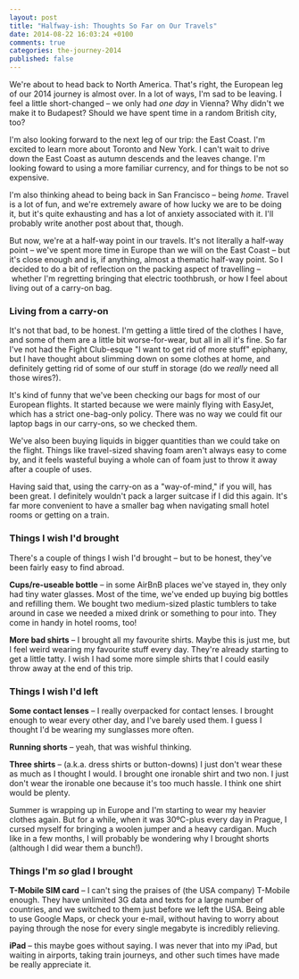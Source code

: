 ```yaml
---
layout: post
title: "Halfway-ish: Thoughts So Far on Our Travels"
date: 2014-08-22 16:03:24 +0100
comments: true
categories: the-journey-2014
published: false
---
```


We're about to head back to North America. That's right, the European leg of our 2014 journey is almost over. In a lot of ways, I'm sad to be leaving. I feel a little short-changed – we only had *one day* in Vienna? Why didn't we make it to Budapest? Should we have spent time in a random British city, too?

I'm also looking forward to the next leg of our trip: the East Coast. I'm excited to learn more about Toronto and New York. I can't wait to drive down the East Coast as autumn descends and the leaves change. I'm looking foward to using a more familiar currency, and for things to be not so expensive.

I'm also thinking ahead to being back in San Francisco – being *home*. Travel is a lot of fun, and we're extremely aware of how lucky we are to be doing it, but it's quite exhausting and has a lot of anxiety associated with it. I'll probably write another post about that, though.

But now, we're at a half-way point in our travels. It's not literally a half-way point – we've spent more time in Europe than we will on the East Coast – but it's close enough and is, if anything, almost a thematic half-way point. So I decided to do a bit of reflection on the packing aspect of travelling – whether I'm regretting bringing that electric toothbrush, or how I feel about living out of a carry-on bag.

### Living from a carry-on
It's not that bad, to be honest. I'm getting a little tired of the clothes I have, and some of them are a little bit worse-for-wear, but all in all it's fine. So far I've not had the Fight Club-esque "I want to get rid of more stuff" epiphany, but I have thought about slimming down on some clothes at home, and definitely getting rid of some of our stuff in storage (do we *really* need all those wires?). 

It's kind of funny that we've been checking our bags for most of our European flights. It started because we were mainly flying with EasyJet, which has a strict one-bag-only policy. There was no way we could fit our laptop bags in our carry-ons, so we checked them. 

We've also been buying liquids in bigger quantities than we could take on the flight. Things like travel-sized shaving foam aren't always easy to come by, and it feels wasteful buying a whole can of foam just to throw it away after a couple of uses.

Having said that, using the carry-on as a "way-of-mind," if you will, has been great. I definitely wouldn't pack a larger suitcase if I did this again. It's far more convenient to have a smaller bag when navigating small hotel rooms or getting on a train. 

### Things I wish I'd brought
There's a couple of things I wish I'd brought – but to be honest, they've been fairly easy to find abroad.

**Cups/re-useable bottle** – in some AirBnB places we've stayed in, they only had tiny water glasses. Most of the time, we've ended up buying big bottles and refilling them. We bought two medium-sized plastic tumblers to take around in case we needed a mixed drink or something to pour into. They come in handy in hotel rooms, too!

**More bad shirts** – I brought all my favourite shirts. Maybe this is just me, but I feel weird wearing my favourite stuff every day. They're already starting to get a little tatty. I wish I had some more simple shirts that I could easily throw away at the end of this trip.

### Things I wish I'd left

**Some contact lenses** – I really overpacked for contact lenses. I brought enough to wear every other day, and I've barely used them. I guess I thought I'd be wearing my sunglasses more often.

**Running shorts** – yeah, that was wishful thinking.

**Three shirts** – (a.k.a. dress shirts or button-downs) I just don't wear these as much as I thought I would. I brought one ironable shirt and two non. I just don't wear the ironable one because it's too much hassle. I think one shirt would be plenty.

Summer is wrapping up in Europe and I'm starting to wear my heavier clothes again. But for a while, when it was 30ºC-plus every day in Prague, I cursed myself for bringing a woolen jumper and a heavy cardigan. Much like in a few months, I will probably be wondering why I brought shorts (although I did wear them a bunch!).

### Things I'm *so* glad I brought

**T-Mobile SIM card** – I can't sing the praises of (the USA company) T-Mobile enough. They have unlimited 3G data and texts for a large number of countries, and we switched to them just before we left the USA. Being able to use Google Maps, or check your e-mail, without having to worry about paying through the nose for every single megabyte is incredibly relieving.

**iPad** – this maybe goes without saying. I was never that into my iPad, but waiting in airports, taking train journeys, and other such times have made be really appreciate it.  
